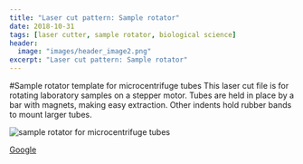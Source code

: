 ```yaml
---
title: "Laser cut pattern: Sample rotator"
date: 2018-10-31
tags: [laser cutter, sample rotator, biological science]
header:
  image: "images/header_image2.png"
excerpt: "Laser cut pattern: Sample rotator"
---
```


#Sample rotator template for microcentrifuge tubes
This laser cut file is for rotating laboratory samples on a stepper motor. Tubes are held in place by a bar with magnets, making easy extraction. Other indents hold rubber bands to mount larger tubes.

<img src="{{ site.url }}{{site.baseurl }}/images/science/sample_rotator.png" alt="sample rotator for microcentrifuge tubes">

[Google](http://google.com)
